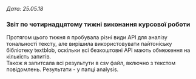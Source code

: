 <i>Дата: 25.05.18</i>

<h3>Звіт по чотирнадцятому тижні виконання курсової роботи</h3>

Протягом цього тижня я пробувала різні види АРІ для аналізу тональності тексту, але вирішила використовувати пайтоніську бібліотеку textblob,
оскільки всі безкоштовні АРІ мають обмеження на кількість запитів.<br>
Також я запитсала всі результути в csv файл, включно з текстом повідомлень. Результати - у папці analysis.
